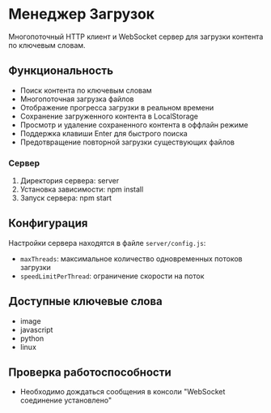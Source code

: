 # Менеджер Загрузок

Многопоточный HTTP клиент и WebSocket сервер для загрузки контента по ключевым словам.

## Функциональность

- Поиск контента по ключевым словам
- Многопоточная загрузка файлов
- Отображение прогресса загрузки в реальном времени
- Сохранение загруженного контента в LocalStorage
- Просмотр и удаление сохраненного контента в оффлайн режиме
- Поддержка клавиши Enter для быстрого поиска
- Предотвращение повторной загрузки существующих файлов


### Сервер

1. Директория сервера: server
2. Установка зависимости: npm install
3. Запуск сервера: npm start


## Конфигурация

Настройки сервера находятся в файле `server/config.js`:

- `maxThreads`: максимальное количество одновременных потоков загрузки
- `speedLimitPerThread`: ограничение скорости на поток

## Доступные ключевые слова

- image
- javascript
- python
- linux
## Проверка работоспособности

- Необходимо дождаться сообщения в консоли "WebSocket соединение установлено"
